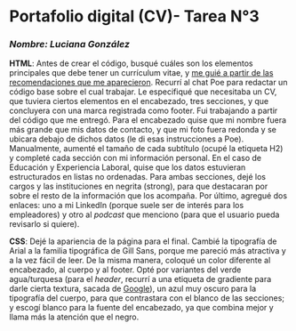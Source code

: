 # Portafolio digital (CV)- Tarea N°3

### *Nombre: Luciana González*

**HTML**: Antes de crear el código, busqué cuáles son los elementos principales que debe tener un currículum vitae, y [me guié a partir de las recomendaciones que me aparecieron](https://www.gob.cl/noticias/como-hacer-curriculum-vitae-cv-guia-pasos-postular-trabajo-plataformas/). Recurrí al chat Poe para redactar un código base sobre el cual trabajar. Le especifiqué que necesitaba un CV, que tuviera ciertos elementos en el encabezado, tres secciones, y que concluyera con una marca registrada como footer. Fui trabajando a partir del código que me entregó. Para el encabezado quise que mi nombre fuera más grande que mis datos de contacto, y que mi foto fuera redonda y se ubicara debajo de dichos datos (le di esas instrucciones a Poe). Manualmente, aumenté el tamaño de cada subtítulo (ocupé la etiqueta H2) y completé cada sección con mi información personal. En el caso de Educación y Experiencia Laboral, quise que los datos estuvieran estructurados en listas no ordenadas. Para ambas secciones, dejé los cargos y las instituciones en negrita (strong), para que destacaran por sobre el resto de la información que los acompaña. Por último, agregué dos enlaces: uno a mi LinkedIn (porque suele ser de interés para los empleadores) y otro al *podcast* que menciono (para que el usuario pueda revisarlo si quiere). 

**CSS**: Dejé la apariencia de la página para el final. Cambié la tipografía de Arial a la familia tipográfica de Gill Sans, porque me pareció más atractiva y a la vez fácil de leer. De la misma manera, coloqué un color diferente al encabezado, al cuerpo y al footer. Opté por variantes del verde agua/turquesa (para el *header*, recurrí a una etiqueta de gradiente para darle cierta textura, sacada de [Google](https://developer.mozilla.org/es/docs/Web/CSS/CSS_images/Using_CSS_gradients)), un azul muy oscuro para la tipografía del cuerpo, para que contrastara con el blanco de las secciones; y escogí blanco para la fuente del encabezado, ya que combina mejor y llama más la atención que el negro. 